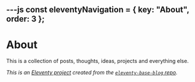 ---js
const eleventyNavigation = {
	key: "About",
	order: 3
};
---
# About

This is a collection of posts, thoughts, ideas, projects and everything else.



<p>
<em>This is an <a href="https://www.11ty.dev/">Eleventy project</a> created from the
<a href="https://github.com/11ty/eleventy-base-blog"><code>eleventy-base-blog</code> repo</a>.</em>
</p>
